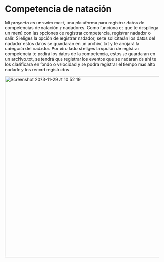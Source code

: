 # Competencia de natación 
Mi proyecto es un swim meet, una plataforma para registrar datos de  competencias de natación y nadadores. Como funciona es que te despliega un menú con las opciones de registrar competencia, registrar nadador o salir. Si eliges la opción de registrar nadador, se te solicitarán los datos del nadador estos datos se guardaran en un archivo.txt y te arrojará la categoría del nadador. Por otro lado si eliges la opción de registrar competencia te pedirá los datos de la competencia, estos se guardaran en un archivo.txt, se tendrá que registrar los eventos que se nadaran de ahi te los clasificara en fondo o velocidad y se podra registrar el tiempo mas alto nadado y los record registrados. 

<img width="591" alt="Screenshot 2023-11-29 at 10 52 19" src="https://github.com/Fridaxca123/-/assets/82528468/4c90dec7-d930-43cc-9c5d-a5ebab8394d4">
